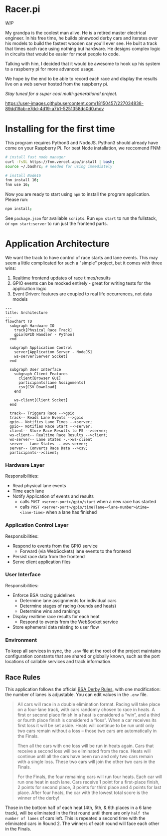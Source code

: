 # Racer.pi

_WIP_

My grandpa is the coolest man alive. He is a retired master electrical engineer. In his free time, he builds pinewood derby cars and iterates over his models to build the fastest wooden car you'll ever see. He built a track that times each race using nothing but hardware. He designs complex logic in circuits that would be easier for most people to code.

Talking with him, I decided that it would be awesome to hook up his system to a raspberry pi for more advanced usage.

We hope by the end to be able to record each race and display the results live on a web server hosted from the raspberry pi.

_Stay tuned for a super cool multi-generational project._


https://user-images.githubusercontent.com/18150457/227034838-89dd19ab-e7dd-4d19-a7b1-5251358dc0d0.mov

# Installing for the first time
This program requires Python3 and NodeJS. Python3 should already have come on your Raspberry Pi. For best Node installation, we reccomend FNM:

```sh
# install fast node manager
curl -fsSL https://fnm.vercel.app/install | bash;
source ~/.bashrc; # needed for using immediately 

# install Node16
fnm install 16;
fnm use 16;
```

Now you are ready to start using `npm` to install the program application. Please run:

```sh
npm install;
```

See `package.json` for avaliable `scripts`. Run `npm start` to run the fullstack, or `npm start:server` to run just the frontend parts.

# Application Architecture

We want the track to have control of race starts and lane events. This may seem a little complicated for such a "simple" project, but it comes with three wins:
1. Realtime frontend updates of race times/results
2. GPIO events can be mocked entirely - great for writing tests for the application logic
3. Event Driven: features are coupled to real life occurrences, not data models

<!-- Please view this maarkup with a Mermaid renderer (built into GitHub, or with VS Code + Mermaid Preview extentsion) -->

```mermaid
---
title: Architecture
---
flowchart TD
  subgraph Hardware IO
    track[Physical Race Track]
    gpio[GPIO Handler - Python]
  end

  subgraph Application Control
    server[Application Server - NodeJS]
    ws-server[Server Socket]
  end

  subgraph User Interface
    subgraph Client Features
      client[Browser GUI]
      participants[Lane Assignments]
      csv[CSV Download]
    end

    ws-client[Client Socket]
  end

  track-- Triggers Race -->gpio
  track-- Reads Lane Events -->gpio
  gpio-- Notifies Lane Times -->server;
  gpio-- Notifies Race Start -->server;
  client-- Store Race Results to FS -->server;
  ws-client-- Realtime Race Results -->client;
  ws-server-- Lane States -.->ws-client
  server-- Lane States -.->ws-server;
  server-- Converts Race Data -->csv;
  participants-->client;
```

### Hardware Layer
Responsibilities:
- Read physical lane events
- Time each lane
- Notify Application of events and results
  - calls `POST <server-port>/gpio/start` when a new race has started
  - calls `POST <server-port>/gpio/time?lane=<lane-number>&time=<lane-time>` when a lane has finished

### Application Control Layer
Responsibilities:
- Respond to events from the GPIO service
  - Forward (via WebSockets) lane events to the frontend
- Persist race data from the frontend
- Serve client application files

### User Interface
Responsibilities:
- Enforce BSA racing guidelines
  - Determine lane assignments for individual cars
  - Determine stages of racing (rounds and heats) 
  - Determine wins and rankings
- Display realtime race results for each heat
  - Respond to events from the WebSocket service
- Store ephemeral data relating to user flow


### Environment
To keep all services in sync, the `.env` file at the root of the project maintains configuration constants that are shared or globally known, such as the port locations of callable services and track information.

## Race Rules

This application follows the official [BSA Derby Rules](https://scoutingevent.com/Download/16069695/OR/2021_Monon_Pinewood_Derby_Rules.pdf), with one modification: the number of lanes is adjustable. You can edit values in the `.env` file.

> All cars will race in a double elimination format. Racing will take place on a four-lane track, with cars randomly chosen to race in heats. A first or second place finish in a heat is considered a “win”, and a third or fourth place finish is considered a “loss”. When a car receives its first loss it will be set aside. Heats will continue to be run until only two cars remain without a loss – those two cars are automatically in the Finals.
>
> Then all the cars with one loss will be run in heats again. Cars that receive a second
loss will be eliminated from the race. Heats will continue until all the cars have been run
and only two cars remain with a single loss. These two cars will join the other two cars
in the Finals.
> 
> For the Finals, the four remaining cars will run four heats. Each car will run one heat in
each lane. Cars receive 1 point for a first-place finish, 2 points for second place, 3
points for third place and 4 points for last place. After four heats, the car with the lowest
total score is the winner of the derby!

Those in the bottom half of each heat (4th, 5th, & 6th places in a 6 lane track), will be eliminated in the first round until there are only `half the number of lanes` of cars left. This is repeated a second time with the eliminated cars in Round 2. The winners of each round will face each other in the Finals.
